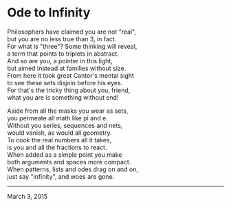 # Ode to Infinity

Philosophers have claimed you are not "real",  
but you are no less true than 3, in fact.  
For what is "three"? Some thinking will reveal,  
a term that points to triplets in abstract.  
And so are you, a pointer in this light,  
but aimed instead at families without size.  
From here it took great Cantor's mental sight  
to see these sets disjoin before his eyes.  
For that's the tricky thing about you, friend,  
what you are is something without end!

Aside from all the masks you wear as sets,  
you permeate all math like pi and e.  
Without you series, sequences and nets,  
would vanish, as would all geometry.  
To cook the real numbers all it takes,  
is you and all the fractions to react.  
When added as a simple point you make  
both arguments and spaces more compact.  
When patterns, lists and odes drag on and on,  
just say "infinity", and woes are gone.

---

March 3, 2015
